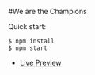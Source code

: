 #We are the Champions

Quick start:

```
$ npm install
$ npm start
````

- <a href="">Live Preview</a>
